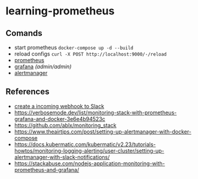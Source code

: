 # learning-prometheus

## Comands
- start prometheus `docker-compose up -d --build` 
- reload configs `curl -X POST http://localhost:9000/-/reload`
- [prometheus](http://localhost:9000/graph?g0.expr=up&g0.tab=1&g0.stacked=0&g0.show_exemplars=0&g0.range_input=1h)
- [grafana](http://localhost:3000) _(admin/admin)_
- [alertmanager](http://localhost:9093)

## References
- [create a incoming webhook to Slack](https://api.slack.com/messaging/webhooks)
- https://verbosemode.dev/list/monitoring-stack-with-prometheus-grafana-and-docker-3e6e4b94523c
- https://github.com/ablx/monitoring_stack
- https://www.theairtips.com/post/setting-up-alertmanager-with-docker-compose
- https://docs.kubermatic.com/kubermatic/v2.23/tutorials-howtos/monitoring-logging-alerting/user-cluster/setting-up-alertmanager-with-slack-notifications/
- https://stackabuse.com/nodejs-application-monitoring-with-prometheus-and-grafana/
